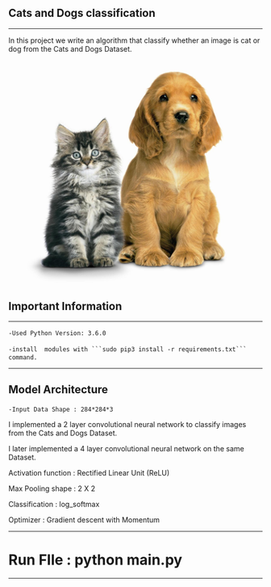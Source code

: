 ## Cats and Dogs classification
---------------------------------
In this project we write an algorithm that classify whether an image is cat or dog from the Cats and Dogs Dataset.


![Cats and Dogs Classification](catsandogs.jpg)


## Important Information
----------------------------

    -Used Python Version: 3.6.0

    -install  modules with ```sudo pip3 install -r requirements.txt``` command.


   -----------------------------------------
## Model Architecture
    -Input Data Shape : 284*284*3

I implemented a 2 layer convolutional neural network to classify images from the Cats and Dogs  Dataset.

I later implemented a 4 layer convolutional neural network on the same Dataset.

Activation function : Rectified Linear Unit (ReLU)

Max Pooling shape : 2 X 2

Classification : log_softmax

Optimizer : Gradient descent with Momentum

----------------------------------------------------


# Run FIle : python main.py

--------------------------------------

